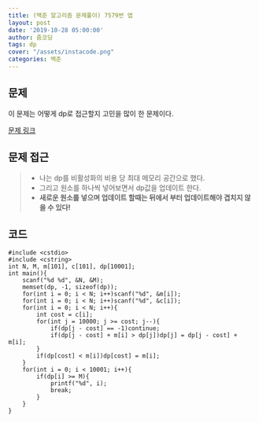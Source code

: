 ```yaml
---
title: (백준 알고리즘 문제풀이) 7579번 앱
layout: post
date: '2019-10-28 05:00:00'
author: 줌코딩
tags: dp
cover: "/assets/instacode.png"
categories: 백준
---
```


## 문제

이 문제는 어떻게 dp로 접근할지 고민을 많이 한 문제이다.

[문제 링크](https://www.acmicpc.net/problem/7579)

## 문제 접근

>* 나는 dp를 비활성화의 비용 당 최대 메모리 공간으로 했다.
>* 그리고 원소를 하나씩 넣어보면서 dp값을 업데이트 한다.
>* **새로운 원소를 넣으며 업데이트 할때는 뒤에서 부터 업데이트해야 겹치지 않을 수 있다!**

## 코드

    #include <cstdio>
    #include <cstring>
    int N, M, m[101], c[101], dp[10001];
    int main(){
        scanf("%d %d", &N, &M);
        memset(dp, -1, sizeof(dp));
        for(int i = 0; i < N; i++)scanf("%d", &m[i]);
        for(int i = 0; i < N; i++)scanf("%d", &c[i]);
        for(int i = 0; i < N; i++){
            int cost = c[i];
            for(int j = 10000; j >= cost; j--){
                if(dp[j - cost] == -1)continue;
                if(dp[j - cost] + m[i] > dp[j])dp[j] = dp[j - cost] + m[i];
            }
            if(dp[cost] < m[i])dp[cost] = m[i];
        }
        for(int i = 0; i < 10001; i++){
            if(dp[i] >= M){
                printf("%d", i);
                break;
            }
        }
    }

